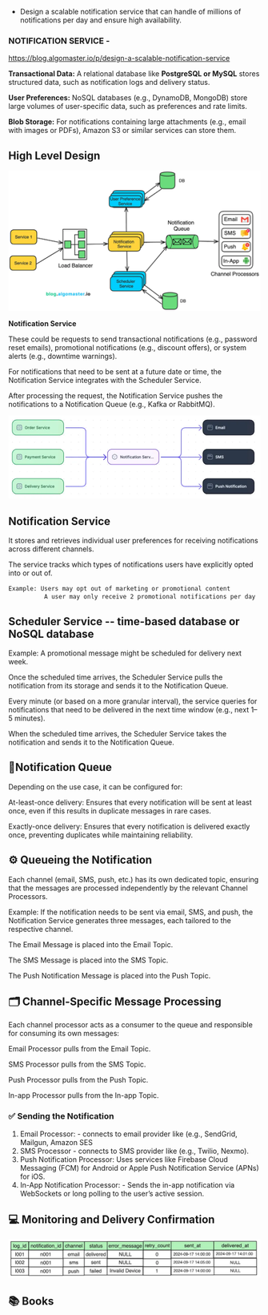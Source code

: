 
* Design a scalable notification service that can handle of millions of notifications per day and ensure high availability.

### NOTIFICATION SERVICE -
https://blog.algomaster.io/p/design-a-scalable-notification-service

**Transactional Data:** A relational database like **PostgreSQL or MySQL** stores structured data, such as notification logs and delivery status.

**User Preferences:** NoSQL databases (e.g., DynamoDB, MongoDB) store large volumes of user-specific data, such as preferences and rate limits.

**Blob Storage:** For notifications containing large attachments (e.g., email with images or PDFs), Amazon S3 or similar services can store them.

## High Level Design

![img_2.png](img_2.png)

**Notification Service**

These could be requests to send transactional notifications (e.g., password reset emails), promotional notifications (e.g., discount offers), or system alerts (e.g., downtime warnings).

For notifications that need to be sent at a future date or time, the Notification Service integrates with the Scheduler Service.

After processing the request, the Notification Service pushes the notifications to a Notification Queue (e.g., Kafka or RabbitMQ).

![img_3.png](img_3.png)

## **Notification Service**
It stores and retrieves individual user preferences for receiving notifications across different channels.

The service tracks which types of notifications users have explicitly opted into or out of.

    Example: Users may opt out of marketing or promotional content
              A user may only receive 2 promotional notifications per day

## **Scheduler Service** -- time-based database or NoSQL database
Example: A promotional message might be scheduled for delivery next week.

Once the scheduled time arrives, the Scheduler Service pulls the notification from its storage and sends it to the Notification Queue.

Every minute (or based on a more granular interval), the service queries for notifications that need to be delivered in the next time window (e.g., next 1–5 minutes).

When the scheduled time arrives, the Scheduler Service takes the notification and sends it to the Notification Queue.

## 📌Notification Queue
Depending on the use case, it can be configured for:

At-least-once delivery: Ensures that every notification will be sent at least once, even if this results in duplicate messages in rare cases.

Exactly-once delivery: Ensures that every notification is delivered exactly once, preventing duplicates while maintaining reliability.

## ⚙ Queueing the Notification
Each channel (email, SMS, push, etc.) has its own dedicated topic, ensuring that the messages are processed independently by the relevant Channel Processors.

Example: If the notification needs to be sent via email, SMS, and push, the Notification Service generates three messages, each tailored to the respective channel.

The Email Message is placed into the Email Topic.

The SMS Message is placed into the SMS Topic.

The Push Notification Message is placed into the Push Topic.

## 🗂️ Channel-Specific Message Processing
Each channel processor acts as a consumer to the queue and responsible for consuming its own messages:

Email Processor pulls from the Email Topic.

SMS Processor pulls from the SMS Topic.

Push Processor pulls from the Push Topic.

In-app Processor pulls from the In-app Topic.

### ✅ Sending the Notification
1. Email Processor: - connects to email provider like (e.g., SendGrid, Mailgun, Amazon SES
2. SMS Processor - connects to SMS provider like (e.g., Twilio, Nexmo).
3. Push Notification Processor: Uses services like Firebase Cloud Messaging (FCM) for Android or Apple Push Notification Service (APNs) for iOS.
4. In-App Notification Processor: - Sends the in-app notification via WebSockets or long polling to the user’s active session.

## 💻 Monitoring and Delivery Confirmation
![img_4.png](img_4.png)

## 📚 Books

